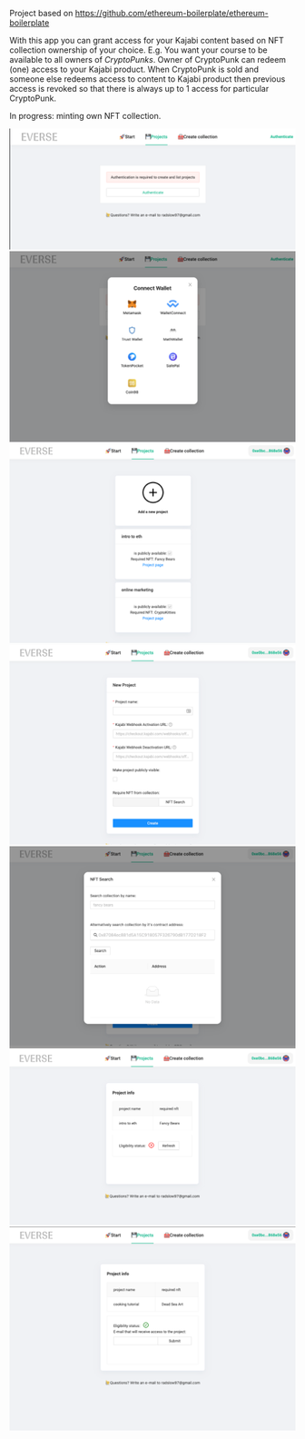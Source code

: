 Project based on https://github.com/ethereum-boilerplate/ethereum-boilerplate

With this app you can grant access for your Kajabi content based on NFT collection ownership of your choice. E.g. You
want your course to be available to all owners of *CryptoPunks*. Owner of CryptoPunk can redeem (one) access to your
Kajabi product. When CryptoPunk is sold and someone else redeems access to content to Kajabi product then previous
access is revoked so that there is always up to 1 access for particular CryptoPunk.

In progress: minting own NFT collection.




![img_4.png](readme_imgs/img_4.png)
![img_5.png](readme_imgs/img_5.png)
![img_6.png](readme_imgs/img_6.png)
![img_7.png](readme_imgs/img_7.png)
![img_8.png](readme_imgs/img_8.png)
![img_9.png](readme_imgs/img_9.png)
![img_10.png](readme_imgs/img_10.png)
